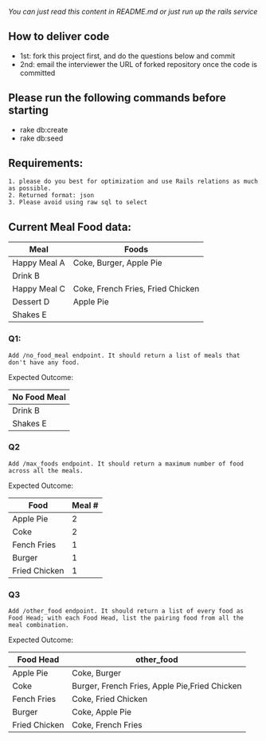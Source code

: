 _You can just read this content in README.md or just run up the rails service_

## How to deliver code
* 1st: fork this project first, and do the questions below and commit
* 2nd: email the interviewer the URL of forked repository once the code is committed

## Please run the following commands before starting
* rake db:create
* rake db:seed

## Requirements:
    1. please do you best for optimization and use Rails relations as much as possible.
    2. Returned format: json
    3. Please avoid using raw sql to select

## Current Meal Food data:

|Meal          |Foods                                |
|--------------|-------------------------------------|
|Happy Meal A  |Coke, Burger, Apple Pie              |
|Drink B       |
|Happy Meal C  |Coke, French Fries, Fried Chicken    |
|Dessert D     |Apple Pie                            |
|Shakes E      |



### Q1:
	Add /no_food_meal endpoint. It should return a list of meals that don't have any food.

Expected Outcome:

|No Food Meal       |
|-------------------|
|Drink B            |
|Shakes E           |


### Q2
	Add /max_foods endpoint. It should return a maximum number of food across all the meals.

Expected Outcome:

|Food          |Meal #  |
|--------------|--------|
|Apple Pie     |2       |
|Coke          |2       |
|Fench Fries   |1       |
|Burger        |1       |
|Fried Chicken |1       |


### Q3
	Add /other_food endpoint. It should return a list of every food as Food Head; with each Food Head, list the pairing food from all the meal combination.

Expected Outcome:

|Food Head     |other_food                                   |
|--------------|---------------------------------------------|
|Apple Pie     |Coke, Burger                                 |
|Coke          |Burger, French Fries, Apple Pie,Fried Chicken|
|Fench Fries   |Coke, Fried Chicken                          |
|Burger        |Coke, Apple Pie                              |
|Fried Chicken |Coke, French Fries                           |
